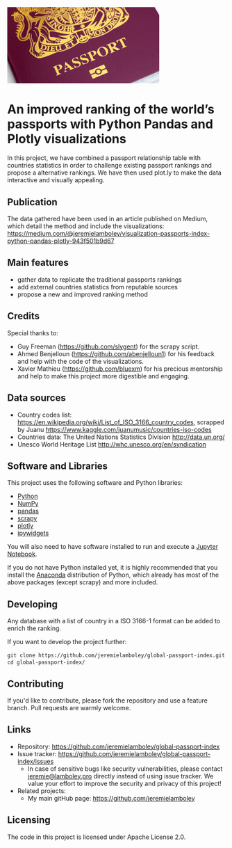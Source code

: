 <img src="https://raw.githubusercontent.com/jeremielamboley/global-passport-index/master/source_files/passport-illustration.jpg" width="350">

# An improved ranking of the world’s passports with Python Pandas and Plotly visualizations

In this project, we have combined a passport relationship table with countries statistics in order to challenge existing passport rankings and propose a alternative rankings. We have then used plot.ly to make the data interactive and visually appealing.

## Publication

The data gathered have been used in an article published on Medium, which detail the method and include the visualizations:
https://medium.com/@jeremielamboley/visualization-passports-index-python-pandas-plotly-943f501b9d67

## Main features

* gather data to replicate the traditional passports rankings
* add external countries statistics from reputable sources
* propose a new and improved ranking method

## Credits

Special thanks to:
* Guy Freeman (https://github.com/slygent) for the scrapy script.
* Ahmed Benjelloun (https://github.com/abenjelloun1) for his feedback and help with the code of the visualizations.
* Xavier Mathieu (https://github.com/bluexm) for his precious mentorship and help to make this project more digestible and engaging.

## Data sources 

* Country codes list: https://en.wikipedia.org/wiki/List_of_ISO_3166_country_codes, scrapped by Juanu https://www.kaggle.com/juanumusic/countries-iso-codes
* Countries data: The United Nations Statistics Division http://data.un.org/
* Unesco World Heritage List http://whc.unesco.org/en/syndication

## Software and Libraries

This project uses the following software and Python libraries:

- [Python](https://www.python.org/download/releases/3.0/)
- [NumPy](http://www.numpy.org/)
- [pandas](http://pandas.pydata.org/)
- [scrapy](https://scrapy.org/)
- [plotly](https://plot.ly/python/getting-started/)
- [ipywidgets](https://github.com/jupyter-widgets/ipywidgets#install)

You will also need to have software installed to run and execute a [Jupyter Notebook](http://ipython.org/notebook.html).

If you do not have Python installed yet, it is highly recommended that you install the [Anaconda](http://continuum.io/downloads) distribution of Python, which already has most of the above packages (except scrapy) and more included. 

## Developing

Any database with a list of country in a ISO 3166-1 format can be added to enrich the ranking.

If you want to develop the project further:

```shell
git clone https://github.com/jeremielamboley/global-passport-index.git
cd global-passport-index/
```

## Contributing

If you'd like to contribute, please fork the repository and use a feature branch. Pull requests are warmly welcome.

## Links

- Repository: https://github.com/jeremielamboley/global-passport-index
- Issue tracker: https://github.com/jeremielamboley/global-passport-index/issues
  - In case of sensitive bugs like security vulnerabilities, please contact jeremie@lamboley.pro directly instead of using issue tracker. We value your effort to improve the security and privacy of this project!
- Related projects:
  - My main gitHub page: https://github.com/jeremielamboley

## Licensing

The code in this project is licensed under Apache License 2.0.
